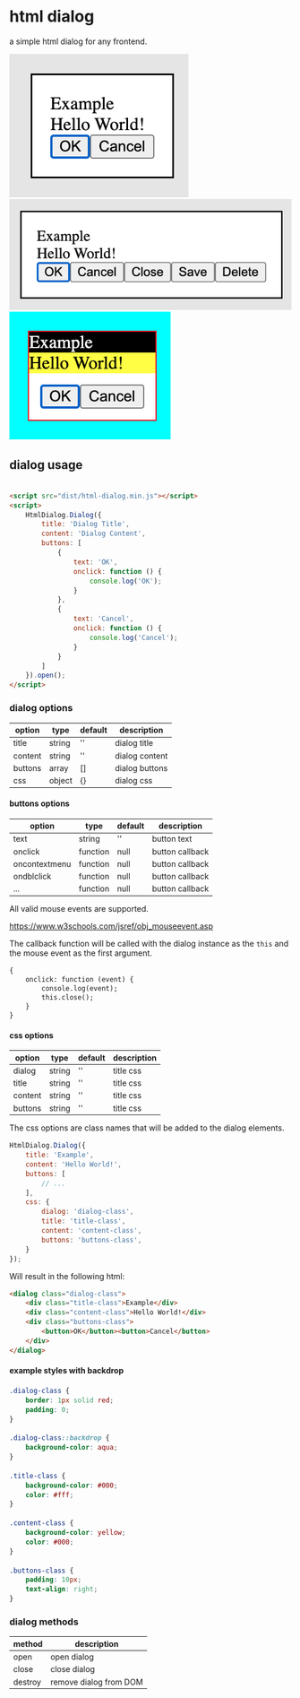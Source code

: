 # html dialog

a simple html dialog for any frontend.

![img1.png](img1.png)
![img2.png](img2.png)
![img3.png](img3.png)

## dialog usage

```html

<script src="dist/html-dialog.min.js"></script>
<script>
    HtmlDialog.Dialog({
        title: 'Dialog Title',
        content: 'Dialog Content',
        buttons: [
            {
                text: 'OK',
                onclick: function () {
                    console.log('OK');
                }
            },
            {
                text: 'Cancel',
                onclick: function () {
                    console.log('Cancel');
                }
            }
        ]
    }).open();
</script>
```

### dialog options

| option  | type   | default | description    |
|---------|--------|---------|----------------|
| title   | string | ''      | dialog title   |
| content | string | ''      | dialog content |
| buttons | array  | []      | dialog buttons |
| css     | object | {}      | dialog css     |

#### buttons options

| option        | type     | default | description     |
|---------------|----------|---------|-----------------|
| text          | string   | ''      | button text     |
| onclick       | function | null    | button callback |
| oncontextmenu | function | null    | button callback |
| ondblclick    | function | null    | button callback |
| ...           | function | null    | button callback |

All valid mouse events are supported.

https://www.w3schools.com/jsref/obj_mouseevent.asp

The callback function will be called with the dialog instance as the `this` and the mouse event as the first argument.

```
{
    onclick: function (event) {
        console.log(event);
        this.close();
    }
}
```

#### css options

| option  | type   | default | description |
|---------|--------|---------|-------------|
| dialog  | string | ''      | title css   |
| title   | string | ''      | title css   |
| content | string | ''      | title css   |
| buttons | string | ''      | title css   |

The css options are class names that will be added to the dialog elements.

```javascript
HtmlDialog.Dialog({
    title: 'Example',
    content: 'Hello World!',
    buttons: [
        // ...
    ],
    css: {
        dialog: 'dialog-class',
        title: 'title-class',
        content: 'content-class',
        buttons: 'buttons-class',
    }
});
```

Will result in the following html:

```html
<dialog class="dialog-class">
    <div class="title-class">Example</div>
    <div class="content-class">Hello World!</div>
    <div class="buttons-class">
        <button>OK</button><button>Cancel</button>
    </div>
</dialog>
```

#### example styles with backdrop

```css
.dialog-class {
    border: 1px solid red;
    padding: 0;
}

.dialog-class::backdrop {
    background-color: aqua;
}

.title-class {
    background-color: #000;
    color: #fff;
}

.content-class {
    background-color: yellow;
    color: #000;
}

.buttons-class {
    padding: 10px;
    text-align: right;
}
```

### dialog methods

| method  | description            |
|---------|------------------------|
| open    | open dialog            |
| close   | close dialog           |
| destroy | remove dialog from DOM |
